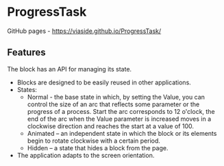 # ProgressTask
GitHub pages - https://viaside.github.io/ProgressTask/

## Features 
The block has an API for managing its state.
-  Blocks are designed to be easily reused in other applications.
-  States:
   -  Normal - the base state in which, by setting the Value, you can control
  the size of an arc that reflects some parameter or the progress of a process. Start
  the arc corresponds to 12 o'clock, the end of the arc when the Value parameter is increased
  moves in a clockwise direction and reaches the start at a value of 100.
   - Animated – an independent state in which the block or its elements begin to rotate clockwise with a certain period.
   - Hidden – a state that hides a block from the page.
-  The application adapts to the screen orientation.
